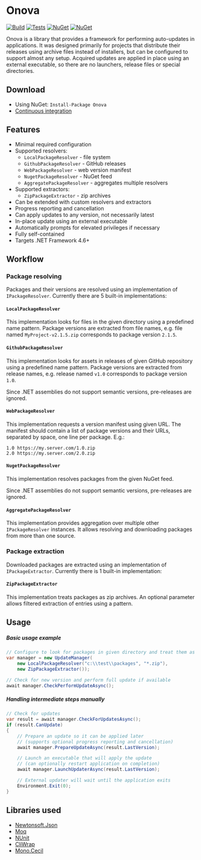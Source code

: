 # Onova

[![Build](https://img.shields.io/appveyor/ci/Tyrrrz/Onova/master.svg)](https://ci.appveyor.com/project/Tyrrrz/Onova)
[![Tests](https://img.shields.io/appveyor/tests/Tyrrrz/Onova/master.svg)](https://ci.appveyor.com/project/Tyrrrz/Onova)
[![NuGet](https://img.shields.io/nuget/v/Onova.svg)](https://nuget.org/packages/Onova)
[![NuGet](https://img.shields.io/nuget/dt/Onova.svg)](https://nuget.org/packages/Onova)

Onova is a library that provides a framework for performing auto-updates in applications. It was designed primarily for projects that distribute their releases using archive files instead of installers, but can be configured to support almost any setup. Acquired updates are applied in place using an external executable, so there are no launchers, release files or special directories.

## Download

- Using NuGet: `Install-Package Onova`
- [Continuous integration](https://ci.appveyor.com/project/Tyrrrz/Onova)

## Features

- Minimal required configuration
- Supported resolvers:
  - `LocalPackageResolver` - file system
  - `GithubPackageResolver` - GitHub releases
  - `WebPackageResolver` - web version manifest
  - `NugetPackageResolver` - NuGet feed
  - `AggregatePackageResolver` - aggregates multiple resolvers
- Supported extractors:
  - `ZipPackageExtractor` - zip archives
- Can be extended with custom resolvers and extractors
- Progress reporting and cancellation
- Can apply updates to any version, not necessarily latest
- In-place update using an external executable
- Automatically prompts for elevated privileges if necessary
- Fully self-contained
- Targets .NET Framework 4.6+

## Workflow

### Package resolving

Packages and their versions are resolved using an implementation of `IPackageResolver`. Currently there are 5 built-in implementations:

#### `LocalPackageResolver` 

This implementation looks for files in the given directory using a predefined name pattern. Package versions are extracted from file names, e.g. file named `MyProject-v2.1.5.zip` corresponds to package version `2.1.5`.

#### `GithubPackageResolver`

This implementation looks for assets in releases of given GitHub repository using a predefined name pattern. Package versions are extracted from release names, e.g. release named `v1.0` corresponds to package version `1.0`.

Since .NET assemblies do not support semantic versions, pre-releases are ignored.

#### `WebPackageResolver`

This implementation requests a version manifest using given URL. The manifest should contain a list of package versions and their URLs, separated by space, one line per package. E.g.:
```
1.0 https://my.server.com/1.0.zip
2.0 https://my.server.com/2.0.zip
```

#### `NugetPackageResolver`

This implementation resolves packages from the given NuGet feed.

Since .NET assemblies do not support semantic versions, pre-releases are ignored.

#### `AggregatePackageResolver`

This implementation provides aggregation over multiple other `IPackageResolver` instances. It allows resolving and downloading packages from more than one source.

### Package extraction

Downloaded packages are extracted using an implementation of `IPackageExtractor`. Currently there is 1 built-in implementation:

#### `ZipPackageExtractor`

This implementation treats packages as zip archives. An optional parameter allows filtered extraction of entries using a pattern.

## Usage

##### Basic usage example

```c#
// Configure to look for packages in given directory and treat them as zips
var manager = new UpdateManager(
    new LocalPackageResolver("c:\\test\\packages", "*.zip"),
    new ZipPackageExtractor());

// Check for new version and perform full update if available
await manager.CheckPerformUpdateAsync();
```

##### Handling intermediate steps manually

```c#
// Check for updates
var result = await manager.CheckForUpdatesAsync();
if (result.CanUpdate)
{
    // Prepare an update so it can be applied later
    // (supports optional progress reporting and cancellation)
    await manager.PrepareUpdateAsync(result.LastVersion);

    // Launch an executable that will apply the update
    // (can optionally restart application on completion)
    await manager.LaunchUpdaterAsync(result.LastVersion);

    // External updater will wait until the application exits
    Environment.Exit(0);
}
```

## Libraries used

- [Newtonsoft.Json](https://github.com/JamesNK/Newtonsoft.Json)
- [Moq](https://github.com/Moq/moq4)
- [NUnit](https://github.com/nunit/nunit)
- [CliWrap](https://github.com/Tyrrrz/CliWrap)
- [Mono.Cecil](https://github.com/jbevain/cecil)